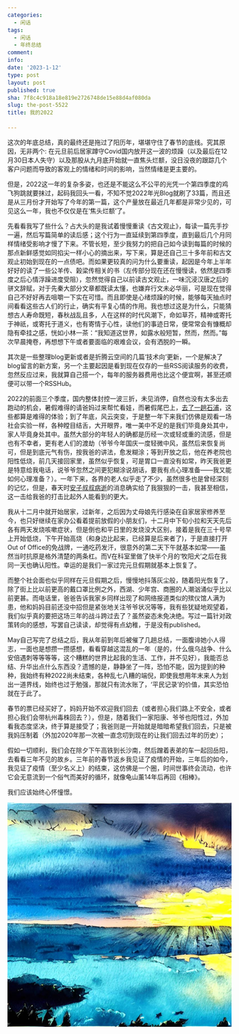 ```yaml
---
categories:
  - 闲话
tags:
  - 闲话
  - 年终总结
comment: 
info: 
date: '2023-1-12'
type: post
layout: post
published: true
sha: 7f8c4c918a18e819e2726748de15e88d4af080da
slug: the-post-5522
title: 我的2022

---
```


这次的年底总结，真的最终还是拖过了阳历年，堪堪守住了春节的底线。究其原因，无非两个: 在元旦前后居家蹲守Covid国内放开这一波的烦躁（以及最后在12月30日本人失守）以及那股从九月底开始就一直焦头烂额，没日没夜的跟踪几个客户问题而导致的客观上的情绪和时间的影响，当然情绪是更主要的。

但是，2022这一年的复杂多姿，也还是不能这么不公平的光凭一个第四季度的鸡飞狗跳就要抹过，起码我回头一看，不知不觉2022年光Blog就刷了33篇，而且还是从三月份才开始写了今年的第一篇，这个产量放在最近几年都是非常少见的，可见这么一年，我也不仅仅是在‘焦头烂额’了。

先看看我写了些什么？占大头的是我试着慢慢重读《古文观止》，每读一篇先手抄一遍，然后写篇简单的读后感；这个行为一直延续到第四季度，直到最后几个月同样情绪受影响才慢了下来。不管长短，至少我努力的把自己如今读到每篇的时候的那点新鲜感觉如同掐尖一样小心的摘出来，写下来，算是还自己三十多年前和古文观止初始到现在的一点债吧。而如果更较真的问为什么要重读，起因是今年上半年好好的读了一些公羊传、榖梁传相关的书（左传部分现在还在慢慢读，依然是四季度之后心情浮躁进度受阻），忽然觉得自己以前读古文观止，一味沉浸汉唐之后的骈文辞赋，对于先秦大部分文章都既读太懂，也嫌弃行文未必华丽，可是现在觉得自己不好好再去咀嚼一下实在可惜。而且即使是心绪烦躁的时候，能够每天抽点时间看看这些古人们的行止，确实有平复心情的作用。我也想过这是为什么，只能猜想古人寿命既短，春秋战乱且多，人在这样的时代风潮下，命如草芥，精神或寄托于神祇，或寄托于道义，也有寄情于心性，读他们的事迹日常，便常常会有慷概却隐有牵挂之感，恍如小林一茶：“我知道这世界，如露水般短暂，然而，然而。”每次早晨掩卷，再想想下午或者要面临的艰难会议，会有洒脱的一瞬。

其次是一些整理blog更新或者是折腾云空间的几篇‘技术向’更新，一个是解决了blog留言的新方案，另一个主要起因是看到现在仅存的一些RSS阅读服务的收费，忽然反应过来，我就算自己搭一个，每年的服务器费用也比这个便宜啊，甚至还顺便可以带一个RSSHub。

2022的前面三个季度，国内整体封控一波三折，未见消停，自然也没有太多出去跑动的机会，暑假难得的请爸妈过来帮忙看娃，而暑假尾巴上，[去了一趟石浦](https://shinemoon.github.io/the-post-1197)，这些都算是难得的体验；到了年底，风云突变，于是整一年下来我们仿佛是观看一场社会实验一样，各种瞠目结舌，大开眼界，唯一美中不足的是我们毕竟身处其中，家人毕竟身处其中。虽然大部分的年轻人的确都是历经一次或轻或重的流感，但是也有不幸者，更有老人们的渡劫（爷爷今年国庆一度轻微中风，虽然后来恢复尚可，但是到底元气有伤，按我爸的讲法，愈发糊涂；等到开放之后，他在养老院也阳性低烧，前几天接回家里，虽然似乎恢复，可是胃口一直没有如常，昨天我爸更是特意给我电话，说爷爷忽然之间更犯糊涂说胡话，要我有点心理准备——我又能如何心理准备？）。一年下来，各界的老人似乎走了不少，虽然很多也是曾经深刻的记忆，但是，春天时[安子叔叔病逝](https://shinemoon.github.io/the-post-805)的消息确实给了我狠狠的一击，我甚至相信，这一击给我爸的打击比起外人能看到的更大。

我从十二月中就开始居家，过新年，之后因为丈母娘先行感染在自家居家修养至今，也只好继续在家办公看着提前放假的小朋友们，十二月中下旬小拉和天天先后各有两天发烧咳嗽症状，但是倒也和平日里的发烧没大区别，接着是我在三十号早上开始低烧，下午开始高烧（和身边比起来，已经算是后来者了)，于是直接打开Out of Office的免战牌，一通吃药发汗，很意外的第二天下午就基本如常——虽然当时抗原是格外清楚的两条杠。而V在科室里做了快半个月的‘牧阳犬’之后在我同一天也确认阳性。幸运的是我们一家过完元旦假期就基本上恢复了。

而整个社会面也似乎同样在元旦假期之后，慢慢地抖落灰尘般，随着阳光恢复了，除了街上比以前更高的戴口罩比例之外，西湖、少年宫、商圈的人潮汹涌似乎比以前更甚。而电话里，爸爸告诉我家乡同样出现了和网络报道类似的殡仪馆人满为患，他和妈妈目前还没中招但是紧张地关注爷爷状况等等，我有些犹疑地观望着，我们似乎真的要把这场三年的战斗跨过去了？虽然姿态未免决绝。写过一篇针对政策转向的感想，写罢自己读读，却觉得有点幼稚，于是没有published。

May自己写完了总结之后，我从年前到年后被催了几趟总结，一面腹诽她小人得志，一面也是想攒一攒感想，看看穿越这混乱的一年（是的，什么俄乌战争、什么安倍遇刺等等等等，这个糟糕的世界比起我的生活、工作，并不见好），我能否总结、升华出点什么东西没？遗憾的是，静静坐了一阵，恐怕不能，因为提到的种种，我始终有种2022尚未结束，各种乱七八糟的端倪，即使我想用年末来人为划出一道界线，始终也过于勉强，那就只有流水账了，‘平民记录’的价值，其实恐怕就在于此了。

春节的票已经买好了，妈妈开始不欢迎我们回去（或者担心我们路上不安全，或者担心我们会带杭州毒株回去？），但是，随着我们一家阳康、爷爷也阳性过，外加看我态度坚决，终于算是接受了；我爸则是一开始就是暗暗希望我们回去，只是被我妈压制着（外加2020年那一次被一直念叨到现在的让我们回去过年的历史）；

假如一切顺利，我们会在除夕下午高铁到长沙南，然后蹭着表弟的车一起回岳阳，去看看三年不见的故乡。三年前的春节返乡我见证了疫情的开始，三年后的如今，我见证了疫情（至少名义上）的结束，这仿佛是一个圈，时间世事终会流动，也许它会无意流到一个俗气而美好的循环，就像龟山薰14年后再回《相棒》。

我们应该始终心怀憧憬。

![newyear](https://raw.githubusercontent.com/shinemoon/shinemoon.github.io/master/media/20230112202818042SpBN.frdx0v8j5vi.jpeg)


